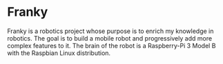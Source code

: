 # Franky
Franky is a robotics project whose purpose is to enrich my knowledge in robotics. The goal is to build a mobile robot and progressively add more complex features to it. The brain of the robot is a Raspberry-Pi 3 Model B with the Raspbian Linux distribution. 
